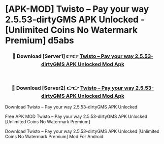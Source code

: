 # [APK-MOD] Twisto – Pay your way 2.5.53-dirtyGMS APK Unlocked - [Unlimited Coins No Watermark Premium] d5abs



<div align="center">
<h3>🔴 Download [Server1] 👉👉 <a href="https://momento.my/?title=Twisto_–_Pay_your_way_2.5.53-dirtyGMS_APK_Unlocked">Twisto – Pay your way 2.5.53-dirtyGMS APK Unlocked Mod Apk</a></h3><br>

<h3>🔴 Download [Server2] 👉👉 <a href="https://momento.my/?title=Twisto_–_Pay_your_way_2.5.53-dirtyGMS_APK_Unlocked">Twisto – Pay your way 2.5.53-dirtyGMS APK Unlocked Mod Apk</a></h3>
</div>



Download Twisto – Pay your way 2.5.53-dirtyGMS APK Unlocked 

Free APK MOD Twisto – Pay your way 2.5.53-dirtyGMS APK Unlocked [Unlimited Coins No Watermark Premium]

Download Twisto – Pay your way 2.5.53-dirtyGMS APK Unlocked [Unlimited Coins No Watermark Premium] Mod For Android
